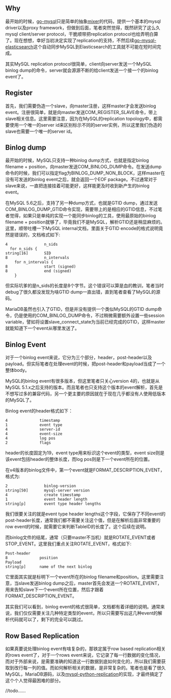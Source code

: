 ## Why

最开始的时候，[go-mysql][1]只是简单的抽象[mixer][2]的代码，提供一个基本的mysql driver以及proxy framework，但做到后面，笔者突然觉得，既然研究了这么久mysql client/server protocol，干脆顺带把replication protocol也给弄明白算了。现在想想，幸好当初决定实现了replication的支持，不然后续[go-mysql-elasticsearch][3]这个自动同步MySQL到Elasticsearch的工具就不可能在短时间完成。

其实MySQL replication protocol很简单，client向server发送一个MySQL binlog dump的命令，server就会源源不断的给client发送一个接一个的binlog event了。

## Register

首先，我们需要伪造一个slave，向master注册，这样master才会发送binlog event。注册很简单，就是向master发送COM_REGISTER_SLAVE命令，带上slave相关信息。这里需要注意，因为在MySQL的replication topology中，都需要使用一个唯一的server id来区别标示不同的server实例，所以这里我们伪造的slave也需要一个唯一的server id。

## Binlog dump

最开始的时候，MySQL只支持一种binlog dump方式，也就是指定binlog filename + position，向master发送COM_BINLOG_DUMP命令。在发送dump命令的时候，我们可以指定flag为BINLOG_DUMP_NON_BLOCK，这样master在没有可发送的binlog event之后，就会返回一个EOF package。不过通常对于slave来说，一直把连接挂着可能更好，这样能更及时收到新产生的binlog event。

在MySQL 5.6之后，支持了另一种dump方式，也就是GTID dump，通过发送COM_BINLOG_DUMP_GTID命令实现，需要带上的是相应的GTID信息，不过笔者觉得，如果只是单纯的实现一个能同步binlog的工具，使用最原始的binlog filename + position就够了，毕竟我们不是MySQL，解析GTID还是稍显麻烦的。这里，顺带吐槽一下MySQL internal文档，里面关于GTID encode的格式说明竟然是错误的，文档格式如下:

```
4                n_sids
  for n_sids {
string[16]       SID
8                n_intervals
    for n_intervals {
8                start (signed)
8                end (signed)
    }
```
但实际坑爹的是n_sids的长度是8个字节。这个错误可以算是血的教训，笔者当时debug了很久都没发现为啥GTID dump一直出错，直到笔者查看了MySQL的源码。

MariaDB虽然也引入了GTID，但是并没有提供一个类似MySQL的GTID dump命令，仍是使用的COM_BINLOG_DUMP命令，不过稍微需要额外设置一些session variable，譬如将设置slave_connect_state为当前已经完成的GTID，这样master就能知道下一个event从哪里发送了。

## Binlog Event

对于一个binlog event来说，它分为三个部分，header，post-header以及payload。但实际笔者在处理event的时候，把post-header和payload当成了一个整体body。

MySQL的binlog event有很多版本，但这里笔者只关心version 4的，也就是从MySQL 5.1.x之后支持的版本。而且笔者也只支持这个版本的event解析，首先是不想写过多的兼容代码，另一个更主要的原因就在于现在几乎都没有人使用低版本的MySQL了。

Binlog event的header格式如下：

```
4              timestamp
1              event type
4              server-id
4              event-size
4              log pos
2              flags
```

header的长度固定为19，event type用来标识这个event的类型，event size则是该event包括header的整体长度，而log pos则是下一个event所在的位置。

在v4版本的binlog文件中，第一个event就是FORMAT_DESCRIPTION_EVENT，格式为:

```
2                binlog-version
string[50]       mysql-server version
4                create timestamp
1                event header length
string[p]        event type header lengths
```
我们很要关注的就是event type header lengths这个字段，它保存了不同event的post-header长度，通常我们都不需要关注这个值，但是在解析后面非常重要的row event的时候，就需要它来判断TableID的长度了。这个后续在说明。

而binlog文件的结尾，通常（只要master不当机）就是ROTATE_EVENT或者STOP_EVENT。这里我们重点关注ROTATE_EVENT，格式如下:

```
Post-header
8              position
Payload
string[p]      name of the next binlog
```
它里面其实就是标明下一个event所在的binlog filename和position。这里需要注意，当slave发送binlog dump之后，master首先会发送一个ROTATE_EVENT，用来告知slave下一个event所在位置，然后才跟着FORMAT_DESCRIPTION_EVENT。

其实我们可以看到，binlog event的格式很简单，文档都有着详细的说明。通常来说，我们仅仅需要关注几种特定类型的event，所以只需要写出这几种event的解析代码就可以了，剩下的完全可以跳过。

## Row Based Replication

如果真要说处理binlog event有啥复杂的，那铁定属于row based replication相关的rows event了，对于一个rows event来说，它记录了每一行数据的变化情况，而对于外部来说，是需要准确的知道这一行数据到底如何变化的，所以我们需要获取到改行每一列的值。而如何解析相关的数据，是非常复杂的。笔者也是看了很久MySQL，MariaDB源码，以及[mysql-python-replication][4]的实现，才最终搞定了这个个人觉得最困难的部分。

//todo......

[1]: https://github.com/siddontang/go-mysql  "A MySQL toolset"
[2]: https://github.com/siddontang/mixer  "A MySQL Proxy"
[3]: https://github.com/siddontang/go-mysql-elasticsearch  "Sync MySQL into Elasticsearch"
[4]: https://github.com/noplay/python-mysql-replication "Pure python for MySQL replication protocol"
